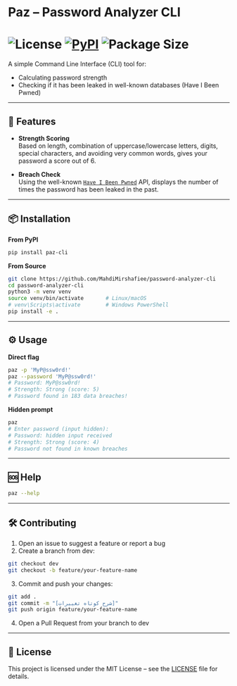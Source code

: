 # Paz – Password Analyzer CLI   
# ![License](https://img.shields.io/badge/license-MIT-green) [![PyPI](https://img.shields.io/pypi/v/paz-cli)](https://pypi.org/project/paz-cli/) ![Package Size](https://img.shields.io/badge/size-5.0KB-red)

A simple Command Line Interface (CLI) tool for:

- Calculating password strength 
- Checking if it has been leaked in well-known databases (Have I Been Pwned)  
---
## 🚀 Features

- **Strength Scoring**  
  Based on length, combination of uppercase/lowercase letters, digits, special characters, and avoiding very common words, gives your password a score out of 6.

- **Breach Check**  
  Using the well-known [`Have I Been Pwned`](https://haveibeenpwned.com) API, displays the number of times the password has been leaked in the past.
---
## 📦 Installation
**From PyPI**  
```bash
pip install paz-cli
```

**From Source**
```bash
git clone https://github.com/MahdiMirshafiee/password-analyzer-cli
cd password-analyzer-cli
python3 -m venv venv
source venv/bin/activate       # Linux/macOS
# venv\Scripts\activate        # Windows PowerShell
pip install -e .
```
---
## ⚙️ Usage
**Direct flag**
```bash
paz -p 'MyP@ssw0rd!'
paz --password 'MyP@ssw0rd!'
# Password: MyP@ssw0rd!
# Strength: Strong (score: 5)
# Password found in 183 data breaches!
```

**Hidden prompt**
```bash
paz
# Enter password (input hidden): 
# Password: hidden input received
# Strength: Strong (score: 4)
# Password not found in known breaches
```
---
## 🆘 Help
```bash
paz --help
```
---
## 🛠 Contributing
1.	Open an issue to suggest a feature or report a bug
2.	Create a branch from dev:
```bash
git checkout dev
git checkout -b feature/your-feature-name
```
3.	Commit and push your changes:
```bash
git add .
git commit -m "[شرح کوتاه تغییرات]"
git push origin feature/your-feature-name
```
4.	Open a Pull Request from your branch to dev
---
## 📄 License
This project is licensed under the MIT License – see the [LICENSE](./LICENSE) file for details.
